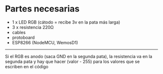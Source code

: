 # Partes necesarias
- 1 x LED RGB (cátodo = recibe 3v en la pata más larga)
- 3 x resistencia 220Ω
- cables
- protoboard
- ESP8266 (NodeMCU, WemosD1)

------------------------
Si el RGB es anodo (saca GND en la segunda pata), la resistencia va en la segunda pata y hay que hacer (valor - 255) para los valores que se escriben en el código